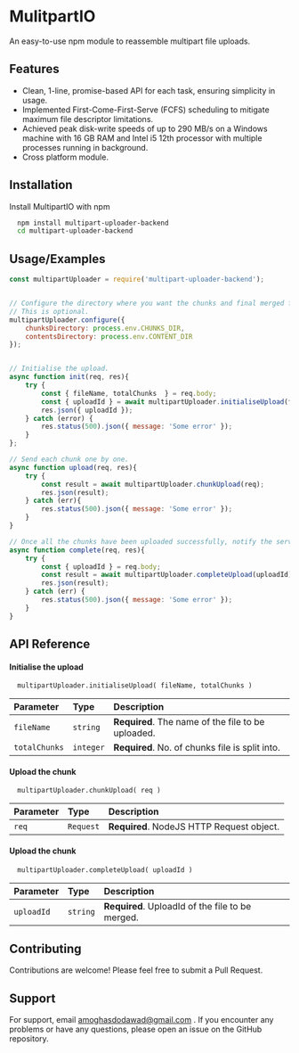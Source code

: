 
# MulitpartIO

An easy-to-use npm module to reassemble multipart file uploads.


## Features

- Clean, 1-line, promise-based API for each task, ensuring simplicity in usage.
- Implemented First-Come-First-Serve (FCFS) scheduling to mitigate maximum file descriptor limitations.
- Achieved peak disk-write speeds of up to 290 MB/s on a Windows machine with 16 GB RAM and Intel i5 12th processor with multiple processes running in background.
- Cross platform module.


## Installation

Install MultipartIO with npm

```bash
  npm install multipart-uploader-backend
  cd multipart-uploader-backend
```
    
## Usage/Examples

```javascript
const multipartUploader = require('multipart-uploader-backend');


// Configure the directory where you want the chunks and final merged files to be stores.
// This is optional.
multipartUploader.configure({
    chunksDirectory: process.env.CHUNKS_DIR,
    contentsDirectory: process.env.CONTENT_DIR
});


// Initialise the upload.
async function init(req, res){
    try {
        const { fileName, totalChunks  } = req.body;
        const { uploadId } = await multipartUploader.initialiseUpload(fileName.split(' ').join('_'), totalChunks);
        res.json({ uploadId });
    } catch (error) {
        res.status(500).json({ message: 'Some error' });
    }
};

// Send each chunk one by one.
async function upload(req, res){
    try {
        const result = await multipartUploader.chunkUpload(req);
        res.json(result);
    } catch (err){
        res.status(500).json({ message: 'Some error' });
    }
}

// Once all the chunks have been uploaded successfully, notify the server to start merging them.
async function complete(req, res){
    try {
        const { uploadId } = req.body;
        const result = await multipartUploader.completeUpload(uploadId);
        res.json(result);
    } catch (err) {
        res.status(500).json({ message: 'Some error' });
    }
}
```


## API Reference

#### Initialise the upload

```http
  multipartUploader.initialiseUpload( fileName, totalChunks )
```
| Parameter | Type     | Description                |
| :-------- | :------- | :------------------------- |
| `fileName` | `string` | **Required**. The name of the file to be uploaded. |
| `totalChunks` | `integer` | **Required**. No. of chunks file is split into. |

#### Upload the chunk
```http
  multipartUploader.chunkUpload( req )
```
| Parameter | Type     | Description                |
| :-------- | :------- | :------------------------- |
| `req` | `Request` | **Required**. NodeJS HTTP Request object. |

#### Upload the chunk
```http
  multipartUploader.completeUpload( uploadId )
```
| Parameter | Type     | Description                |
| :-------- | :------- | :------------------------- |
| `uploadId` | `string` | **Required**. UploadId of the file to be merged. |




## Contributing

Contributions are welcome! Please feel free to submit a Pull Request.


## Support

For support, email amoghasdodawad@gmail.com .
If you encounter any problems or have any questions, please open an issue on the GitHub repository.


